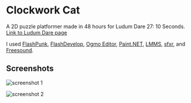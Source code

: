 Clockwork Cat
=============

A 2D puzzle platformer made in 48 hours for Ludum Dare 27: 10 Seconds. [Link to Ludum Dare page](http://www.ludumdare.com/compo/ludum-dare-27/?action=preview&uid=14266)

I used [FlashPunk](http://www.useflashpunk.net), [FlashDevelop](http://www.flashdevelop.org), [Ogmo Editor](http://www.ogmoeditor.com), [Paint.NET](http://www.getpaint.net), [LMMS](http://lmms.sourceforge.net/), [sfxr](http://www.drpetter.se/project_sfxr.html), and [Freesound](http://freesound.org/).

Screenshots
-----------

![screenshot 1](http://i.imgur.com/RYyDJxZ.png)

![screenshot 2](http://i.imgur.com/z7ag8fC.png)
